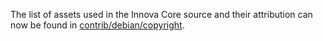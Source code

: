 The list of assets used in the Innova Core source and their attribution can now be found in [contrib/debian/copyright](../contrib/debian/copyright).
